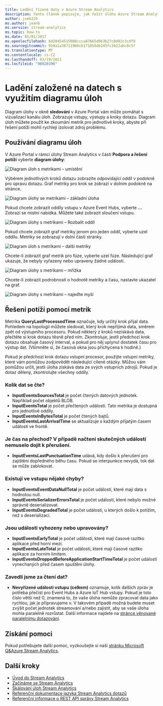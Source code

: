 ```yaml
---
title: Ladění řízené daty v Azure Stream Analytics
description: Tento článek popisuje, jak řešit úlohu Azure Stream Analytics pomocí diagramu úloh a metrik v Azure Portal.
author: jseb225
ms.author: jeanb
ms.service: stream-analytics
ms.topic: how-to
ms.date: 05/01/2017
ms.openlocfilehash: 6d20454515088ccca87665d9b3b27c0d82c3cdf9
ms.sourcegitcommit: 910a1a38711966cb171050db245fc3b22abc8c5f
ms.translationtype: MT
ms.contentlocale: cs-CZ
ms.lasthandoff: 03/19/2021
ms.locfileid: "98020396"
---
```

# <a name="data-driven-debugging-by-using-the-job-diagram"></a>Ladění založené na datech s využitím diagramu úloh

Diagram úlohy v okně **sledování** v Azure Portal vám může pomáhat s vizualizací kanálu úloh. Zobrazuje vstupy, výstupy a kroky dotazu. Diagram úloh můžete použít ke zkoumání metrik pro jednotlivé kroky, abyste při řešení potíží mohli rychleji izolovat zdroj problému.

## <a name="using-the-job-diagram"></a>Používání diagramu úloh

V Azure Portal v rámci úlohy Stream Analytics v části **Podpora a řešení potíží** vyberte **diagram úlohy**:

![Diagram úloh s metrikami – umístění](./media/stream-analytics-job-diagram-with-metrics/stream-analytics-job-diagram-with-metrics-portal-1.png)

Výběrem jednotlivých kroků dotazu zobrazíte odpovídající oddíl v podokně pro úpravu dotazu. Graf metriky pro krok se zobrazí v dolním podokně na stránce.

![Diagram úlohy se metrikami – základní úloha](./media/stream-analytics-job-diagram-with-metrics/stream-analytics-job-diagram-with-metrics-portal-2.png)

Pokud chcete zobrazit oddíly vstupu v Azure Event Hubs, vyberte **...** Zobrazí se místní nabídka. Můžete také zobrazit sloučení vstupu.

![Diagram úlohy s metrikami – Rozbalit oddíl](./media/stream-analytics-job-diagram-with-metrics/stream-analytics-job-diagram-with-metrics-portal-3.png)

Pokud chcete zobrazit graf metriky jenom pro jeden oddíl, vyberte uzel oddílu. Metriky se zobrazují v dolní části stránky.

![Diagram úloh s metrikami – další metriky](./media/stream-analytics-job-diagram-with-metrics/stream-analytics-job-diagram-with-metrics-portal-4.png)

Chcete-li zobrazit graf metrik pro fúze, vyberte uzel fúze. Následující graf ukazuje, že nebyly vyřazeny nebo upraveny žádné události.

![Diagram úlohy s metrikami – mřížka](./media/stream-analytics-job-diagram-with-metrics/stream-analytics-job-diagram-with-metrics-portal-5.png)

Chcete-li zobrazit podrobnosti o hodnotě metriky a času, nastavte ukazatel na graf.

![Diagram úlohy s metrikami – najeďte myší](./media/stream-analytics-job-diagram-with-metrics/stream-analytics-job-diagram-with-metrics-portal-6.png)

## <a name="troubleshoot-by-using-metrics"></a>Řešení potíží pomocí metrik

Metrika **QueryLastProcessedTime** označuje, kdy určitý krok přijal data. Pohledem na topologii můžete sledovat, který krok nepřijímá data, směrem zpět od výstupního procesoru. Pokud některý z kroků nezískává data, přečtěte si krok dotazu těsně před ním. Zkontroluje, jestli předchozí krok dotazu obsahuje časový interval, a pokud pro něj uplynul dostatek času pro výstup dat. (Všimněte si, že časová okna jsou přichycena k hodině.)
 
Pokud je předchozí krok dotazu vstupní procesor, použijte vstupní metriky, které vám pomůžou zodpovědět následující cílené otázky. Můžou vám pomůžou určit, jestli úloha získává data ze svých vstupních zdrojů. Pokud je dotaz dělený, zkontrolujte všechny oddíly.
 
### <a name="how-much-data-is-being-read"></a>Kolik dat se čte?

*   **InputEventsSourcesTotal** je počet čtených datových jednotek. Například počet objektů BLOB.
*   **InputEventsTotal** je počet přečtených událostí. Tato metrika je dostupná pro jednotlivé oddíly.
*   **InputEventsInBytesTotal** je počet čtených bajtů.
*   **InputEventsLastArrivalTime** se aktualizuje s každým přijatým časem události ve frontě.
 
### <a name="is-time-moving-forward-if-actual-events-are-read-punctuation-might-not-be-issued"></a>Je čas na přechod? V případě načtení skutečných událostí nemuselo dojít k přerušení.

*   **InputEventsLastPunctuationTime** udává, kdy došlo k přerušení pro zajištění dopředného běhu času. Pokud se interpunkce nevydá, tok dat se může zablokovat.
 
### <a name="are-there-any-errors-in-the-input"></a>Existují ve vstupu nějaké chyby?

*   **InputEventsEventDataNullTotal** je počet událostí, které mají data s hodnotou null.
*   **InputEventsSerializerErrorsTotal** je počet událostí, které nebylo možné správně deserializovat.
*   **InputEventsDegradedTotal** je počet událostí, u kterých došlo k potížím, než s deserializací.
 
### <a name="are-events-being-dropped-or-adjusted"></a>Jsou události vyhozeny nebo upravovány?

*   **InputEventsEarlyTotal** je počet událostí, které mají časové razítko aplikace před horní mezí.
*   **InputEventsLateTotal** je počet událostí, které mají časové razítko aplikace za horním limitem.
*   **InputEventsDroppedBeforeApplicationStartTimeTotal** je počet událostí vynechaných před časem spuštění úlohy.
 
### <a name="are-we-falling-behind-in-reading-data"></a>Zavedli jsme za čtení dat?

*   **Nevyřízené události vstupu (celkem)** oznamuje, kolik dalších zpráv je potřeba přečíst pro Event Hubs a Azure IoT Hub vstupy. Pokud je toto číslo větší než 0, znamená to, že vaše úloha nemůže zpracovat data jako rychlou, jak je připravujeme v. V takovém případě možná budete muset zvýšit počet jednotek streamování a/nebo zajistit, aby se vaše úloha mohla paralelně rozrůstat. Další informace najdete na  [stránce věnované paralelnímu dotazování](./stream-analytics-parallelization.md). 


## <a name="get-help"></a>Získání pomoci
Pokud potřebujete další pomoc, vyzkoušejte si naši [stránku Microsoft Q&Azure Stream Analytics](/answers/topics/azure-stream-analytics.html). 

## <a name="next-steps"></a>Další kroky
* [Úvod do Stream Analytics](stream-analytics-introduction.md)
* [Začínáme se Stream Analytics](stream-analytics-real-time-fraud-detection.md)
* [Škálování úloh Stream Analytics](stream-analytics-scale-jobs.md)
* [Referenční dokumentace jazyka Stream Analytics dotazů](/stream-analytics-query/stream-analytics-query-language-reference)
* [Referenční informace o REST API správy Stream Analytics](/rest/api/streamanalytics/)